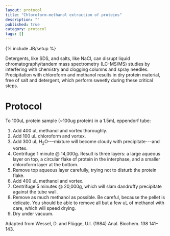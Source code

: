 ```yaml
---
layout: protocol
title: "Chloroform-methanol extraction of proteins"
description: ""
published: true
category: protocol
tags: []
---
```

{% include JB/setup %}


Detergents, like SDS, and salts, like NaCl, can disrupt liquid chromatography/tandem mass spectrometry (LC-MS/MS) studies by interfering with chemistry and clogging columns and spray needles. Precipitation with chloroform and methanol results in dry protein material, free of salt and detergent, which perform sweetly during these critical steps.

# Protocol

To 100uL protein sample (~100ug protein) in a 1.5mL eppendorf tube:

1. Add 400 uL methanol and vortex thoroughly.
1. Add 100 uL chloroform and vortex.
1. Add 300 uL H<sub>2</sub>O---mixture will become cloudy with precipitate---and vortex.
1. Centrifuge 1 minute @ 14,000g. Result is three layers: a large aqueous layer on top, a circular flake of protein in the interphase, and a smaller chloroform layer at the bottom.
1. Remove top aqueous layer carefully, trying not to disturb the protein flake.
1. Add 400 uL methanol and vortex.
1. Centrifuge 5 minutes @ 20,000g, which will slam dandruffy precipitate against the tube wall.
1. Remove as much methanol as possible. Be careful, because the pellet is delicate. You should be able to remove all but a few uL of methanol with care, which will speed drying.
1. Dry under vacuum.

Adapted from Wessel, D. and Flügge, U.I. (1984) Anal. Biochem. 138 141–143.

